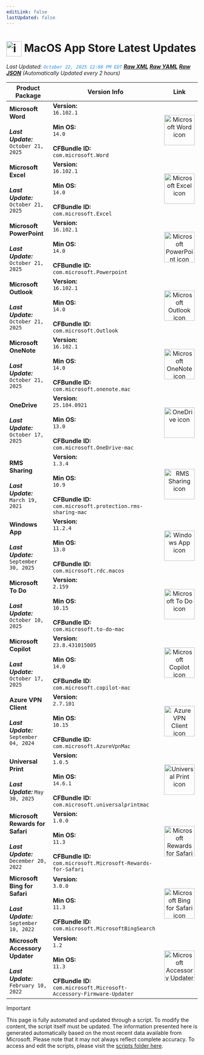 ```yaml
---
editLink: false
lastUpdated: false
---
```

# <img src="/images/App_Store_logo.webp" alt="image" width="40" style="vertical-align: middle; display: inline-block;" /> MacOS App Store Latest Updates

<span class="extra-small">_Last Updated: <code style="color : dodgerblue">October 22, 2025 12:08 PM EDT</code> [**_Raw XML_**](https://github.com/cocopuff2u/MOFA/blob/main/latest_raw_files/macos_appstore_latest.xml) [**_Raw YAML_**](https://github.com/cocopuff2u/MOFA/blob/main/latest_raw_files/macos_appstore_latest.yaml) [**_Raw JSON_**](https://github.com/cocopuff2u/MOFA/blob/main/latest_raw_files/macos_appstore_latest.json)
 (Automatically Updated every 2 hours)_</span>

| **Product Package** | **Version Info** | **Link** |
|---------------------|------------------|:--------:|
| **Microsoft Word**<br><br>_**Last Update:**_ `October 21, 2025` | **Version:**<br>`16.102.1`<br><br>**Min OS:**<br>`14.0`<br><br>**CFBundle ID:**<br>`com.microsoft.Word` | <a href='https://apps.apple.com/us/app/microsoft-word/id462054704?mt=12&uo=4' target='_blank' rel='noopener'><img src='https://is1-ssl.mzstatic.com/image/thumb/Purple221/v4/fa/a5/b6/faa5b6f0-eca2-c7d1-8a2d-6fbba56e3ea1/Word_macOS-0-0-85-220-0-0-0-6-0-2x.png/512x512bb.png' alt='Microsoft Word icon' width='80'></a> |
| **Microsoft Excel**<br><br>_**Last Update:**_ `October 21, 2025` | **Version:**<br>`16.102.1`<br><br>**Min OS:**<br>`14.0`<br><br>**CFBundle ID:**<br>`com.microsoft.Excel` | <a href='https://apps.apple.com/us/app/microsoft-excel/id462058435?mt=12&uo=4' target='_blank' rel='noopener'><img src='https://is1-ssl.mzstatic.com/image/thumb/Purple211/v4/51/44/92/514492ec-44d3-6cb7-13c3-3689ef2bc863/Excel_macOS-0-0-85-220-0-0-0-6-0-2x.png/512x512bb.png' alt='Microsoft Excel icon' width='80'></a> |
| **Microsoft PowerPoint**<br><br>_**Last Update:**_ `October 21, 2025` | **Version:**<br>`16.102.1`<br><br>**Min OS:**<br>`14.0`<br><br>**CFBundle ID:**<br>`com.microsoft.Powerpoint` | <a href='https://apps.apple.com/us/app/microsoft-powerpoint/id462062816?mt=12&uo=4' target='_blank' rel='noopener'><img src='https://is1-ssl.mzstatic.com/image/thumb/Purple211/v4/be/c2/83/bec283d0-05e6-241b-97bd-07c055ec34cd/Powerpoint_macOS-0-0-85-220-0-0-0-6-0-2x.png/512x512bb.png' alt='Microsoft PowerPoint icon' width='80'></a> |
| **Microsoft Outlook**<br><br>_**Last Update:**_ `October 21, 2025` | **Version:**<br>`16.102.1`<br><br>**Min OS:**<br>`14.0`<br><br>**CFBundle ID:**<br>`com.microsoft.Outlook` | <a href='https://apps.apple.com/us/app/microsoft-outlook/id985367838?mt=12&uo=4' target='_blank' rel='noopener'><img src='https://is1-ssl.mzstatic.com/image/thumb/Purple221/v4/32/14/87/321487d6-6ff6-e71c-5c8a-028a4402281d/Outlook_macOS-0-0-85-220-0-0-0-6-0-2x.png/512x512bb.png' alt='Microsoft Outlook icon' width='80'></a> |
| **Microsoft OneNote**<br><br>_**Last Update:**_ `October 21, 2025` | **Version:**<br>`16.102.1`<br><br>**Min OS:**<br>`14.0`<br><br>**CFBundle ID:**<br>`com.microsoft.onenote.mac` | <a href='https://apps.apple.com/us/app/microsoft-onenote/id784801555?mt=12&uo=4' target='_blank' rel='noopener'><img src='https://is1-ssl.mzstatic.com/image/thumb/Purple221/v4/50/c2/29/50c2292a-7147-cec6-92b5-ca203d478086/OneNote_macOS-0-0-85-220-0-0-0-6-0-2x.png/512x512bb.png' alt='Microsoft OneNote icon' width='80'></a> |
| **OneDrive**<br><br>_**Last Update:**_ `October 17, 2025` | **Version:**<br>`25.184.0921`<br><br>**Min OS:**<br>`13.0`<br><br>**CFBundle ID:**<br>`com.microsoft.OneDrive-mac` | <a href='https://apps.apple.com/us/app/onedrive/id823766827?mt=12&uo=4' target='_blank' rel='noopener'><img src='https://is1-ssl.mzstatic.com/image/thumb/Purple211/v4/61/33/41/61334149-92d8-b535-aa78-bf81b9f33596/OneDrive.png/512x512bb.png' alt='OneDrive icon' width='80'></a> |
| **RMS Sharing**<br><br>_**Last Update:**_ `March 19, 2021` | **Version:**<br>`1.3.4`<br><br>**Min OS:**<br>`10.9`<br><br>**CFBundle ID:**<br>`com.microsoft.protection.rms-sharing-mac` | <a href='https://apps.apple.com/us/app/rms-sharing/id908570259?mt=12&uo=4' target='_blank' rel='noopener'><img src='https://is1-ssl.mzstatic.com/image/thumb/Purple124/v4/09/a4/f4/09a4f4b3-7aed-51c0-8e6b-5cb95ec6dada/rmssharing.png/512x512bb.png' alt='RMS Sharing icon' width='80'></a> |
| **Windows App**<br><br>_**Last Update:**_ `September 30, 2025` | **Version:**<br>`11.2.4`<br><br>**Min OS:**<br>`13.0`<br><br>**CFBundle ID:**<br>`com.microsoft.rdc.macos` | <a href='https://apps.apple.com/us/app/windows-app/id1295203466?mt=12&uo=4' target='_blank' rel='noopener'><img src='https://is1-ssl.mzstatic.com/image/thumb/Purple211/v4/ea/c2/04/eac2049c-e5b5-cf01-b6dc-83415b44ab06/AppIcon-0-0-85-220-0-0-5-0-2x.png/512x512bb.png' alt='Windows App icon' width='80'></a> |
| **Microsoft To Do**<br><br>_**Last Update:**_ `October 10, 2025` | **Version:**<br>`2.159`<br><br>**Min OS:**<br>`10.15`<br><br>**CFBundle ID:**<br>`com.microsoft.to-do-mac` | <a href='https://apps.apple.com/us/app/microsoft-to-do/id1274495053?mt=12&uo=4' target='_blank' rel='noopener'><img src='https://is1-ssl.mzstatic.com/image/thumb/Purple211/v4/dc/6f/73/dc6f735a-d9fb-e2eb-bb0e-733a1dec0cad/AppIcon-Release-0-85-220-0-4-2x-sRGB.png/512x512bb.png' alt='Microsoft To Do icon' width='80'></a> |
| **Microsoft Copilot**<br><br>_**Last Update:**_ `October 17, 2025` | **Version:**<br>`23.8.431015005`<br><br>**Min OS:**<br>`14.0`<br><br>**CFBundle ID:**<br>`com.microsoft.copilot-mac` | <a href='https://apps.apple.com/us/app/microsoft-copilot/id6738511300?mt=12&uo=4' target='_blank' rel='noopener'><img src='https://is1-ssl.mzstatic.com/image/thumb/Purple221/v4/1d/aa/b7/1daab7e2-576f-9574-ce34-dec5fc0facee/AppIcon-0-85-220-0-5-0-0-2x-0-0.png/512x512bb.png' alt='Microsoft Copilot icon' width='80'></a> |
| **Azure VPN Client**<br><br>_**Last Update:**_ `September 04, 2024` | **Version:**<br>`2.7.101`<br><br>**Min OS:**<br>`10.15`<br><br>**CFBundle ID:**<br>`com.microsoft.AzureVpnMac` | <a href='https://apps.apple.com/us/app/azure-vpn-client/id1553936137?mt=12&uo=4' target='_blank' rel='noopener'><img src='https://is1-ssl.mzstatic.com/image/thumb/Purple221/v4/23/60/df/2360df4b-4ac5-4480-bb3e-4f59df6c3e64/AppIcon-85-220-0-4-0-0-2x-0-0.png/512x512bb.png' alt='Azure VPN Client icon' width='80'></a> |
| **Universal Print**<br><br>_**Last Update:**_ `May 30, 2025` | **Version:**<br>`1.0.5`<br><br>**Min OS:**<br>`14.6.1`<br><br>**CFBundle ID:**<br>`com.microsoft.universalprintmac` | <a href='https://apps.apple.com/us/app/universal-print/id6450432292?mt=12&uo=4' target='_blank' rel='noopener'><img src='https://is1-ssl.mzstatic.com/image/thumb/Purple221/v4/35/42/98/35429802-8ef5-c306-5279-ea3873609e14/AppIconProd-85-220-0-4-0-0-2x-0-0.png/512x512bb.png' alt='Universal Print icon' width='80'></a> |
| **Microsoft Rewards for Safari**<br><br>_**Last Update:**_ `December 20, 2022` | **Version:**<br>`1.0.0`<br><br>**Min OS:**<br>`11.3`<br><br>**CFBundle ID:**<br>`com.microsoft.Microsoft-Rewards-for-Safari` | <a href='https://apps.apple.com/us/app/microsoft-rewards-for-safari/id6443944644?mt=12&uo=4' target='_blank' rel='noopener'><img src='https://is1-ssl.mzstatic.com/image/thumb/Purple122/v4/4b/59/04/4b5904a2-060d-f5e1-707f-c96da43bd11f/AppIcon-85-220-4-2x.png/512x512bb.png' alt='Microsoft Rewards for Safari icon' width='80'></a> |
| **Microsoft Bing for Safari**<br><br>_**Last Update:**_ `September 10, 2022` | **Version:**<br>`3.0.0`<br><br>**Min OS:**<br>`11.3`<br><br>**CFBundle ID:**<br>`com.microsoft.MicrosoftBingSearch` | <a href='https://apps.apple.com/us/app/microsoft-bing-for-safari/id1560727432?mt=12&uo=4' target='_blank' rel='noopener'><img src='https://is1-ssl.mzstatic.com/image/thumb/Purple112/v4/fe/9b/5a/fe9b5a2a-6cc9-41bd-604f-a6f3913dd240/AppIcon-0-0-85-220-4-2x.png/512x512bb.png' alt='Microsoft Bing for Safari icon' width='80'></a> |
| **Microsoft Accessory Updater**<br><br>_**Last Update:**_ `February 10, 2022` | **Version:**<br>`1.2`<br><br>**Min OS:**<br>`11.3`<br><br>**CFBundle ID:**<br>`com.microsoft.Microsoft-Accessory-Firmware-Updater` | <a href='https://apps.apple.com/us/app/microsoft-accessory-updater/id1599783787?mt=12&uo=4' target='_blank' rel='noopener'><img src='https://is1-ssl.mzstatic.com/image/thumb/Purple116/v4/9e/10/ce/9e10cee9-e04d-26b7-65b9-7dc32679c10a/AppIcon-85-220-0-4-2x.png/512x512bb.png' alt='Microsoft Accessory Updater icon' width='80'></a> |

> [!IMPORTANT]
> This page is fully automated and updated through a script. To modify the content, the script itself must be updated. The information presented here is generated automatically based on the most recent data available from Microsoft. Please note that it may not always reflect complete accuracy. To access and edit the scripts, please visit the [scripts folder here](https://github.com/cocopuff2u/MOFA_WEBSITE/tree/main/update_readme_scripts).
